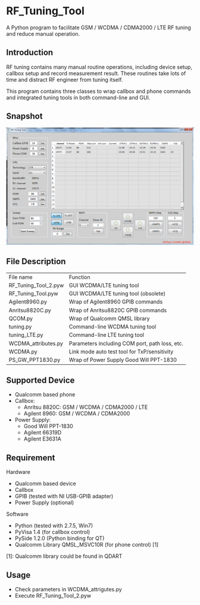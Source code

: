 RF_Tuning_Tool
==============

A Python program to facilitate GSM / WCDMA / CDMA2000 / LTE RF tuning and reduce manual operation.


Introduction
------------

RF tuning contains many manual routine operations, including device setup, 
callbox setup and record measurement result. These routines take lots of 
time and distract RF engineer from tuning itself.

This program contains three classes to wrap callbox and phone commands and 
integrated tuning tools in both command-line and GUI.

Snapshot
------------
![Snapshot](img/snapshot.png)

File Description
----------------

<table>
	<tr>
		<td>File name</td>
		<td>Function</td>
	</tr>
	<tr>
		<td>RF_Tuning_Tool_2.pyw</td>
		<td>GUI WCDMA/LTE tuning tool</td>
	</tr>
	<tr>
		<td>RF_Tuning_Tool.pyw</td>
		<td>GUI WCDMA/LTE tuning tool (obsolete)</td>
	</tr>
	<tr>
		<td>Agilent8960.py</td>
		<td>Wrap of Agilent8960 GPIB commands</td>
	</tr>
	<tr>
		<td>Anritsu8820C.py</td>
		<td>Wrap of Anritsu8820C GPIB commands</td>
	</tr>
	<tr>
		<td>QCOM.py</td>
		<td>Wrap of Qualcomm QMSL library</td>
	</tr>
	<tr>
		<td>tuning.py</td>
		<td>Command-line WCDMA tuning tool</td>
	</tr>
	<tr>
		<td>tuning_LTE.py</td>
		<td>Command-line LTE tuning tool</td>
	</tr>
	<tr>
		<td>WCDMA_attributes.py</td>
		<td>Parameters including COM port, path loss, etc.</td>
	</tr>
	<tr>
		<td>WCDMA.py</td>
		<td>Link mode auto test tool for TxP/sensitivity</td>
	</tr>
	<tr>
		<td>PS_GW_PPT1830.py</td>
		<td>Wrap of Power Supply Good Will PPT-1830</td>
	</tr>
</table>

Supported Device
----------------

- Qualcomm based phone
- Callbox: 
	* Anritsu 8820C: GSM / WCDMA / CDMA2000 / LTE
	* Agilent 8960: GSM / WCDMA / CDMA2000
- Power Supply: 
	* Good Will PPT-1830
	* Agilent 66319D
	* Agilent E3631A

Requirement
-----------

Hardware
- Qualcomm based device
- Callbox
- GPIB (tested with NI USB-GPIB adapter)
- Power Supply (optional)

Software
- Python       (tested with 2.7.5, Win7)
- PyVisa 1.4   (for callbox control)
- PySide 1.2.0 (Python binding for QT)
- Qualcomm Library QMSL_MSVC10R (for phone control) [1]
	
[1]: Qualcomm library could be found in QDART


Usage
-----

- Check parameters in WCDMA_attrigutes.py
- Execute RF_Tuning_Tool_2.pyw